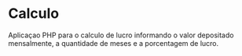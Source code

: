 # Calculo
Aplicaçao PHP para o calculo de lucro informando o valor depositado mensalmente, a quantidade de meses e a porcentagem de lucro.
